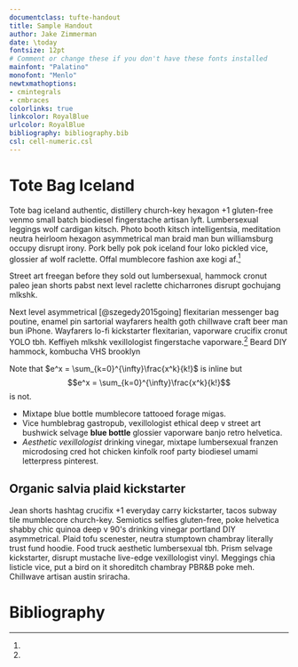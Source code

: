 ```yaml
---
documentclass: tufte-handout
title: Sample Handout
author: Jake Zimmerman
date: \today
fontsize: 12pt
# Comment or change these if you don't have these fonts installed
mainfont: "Palatino"
monofont: "Menlo"
newtxmathoptions:
- cmintegrals
- cmbraces
colorlinks: true
linkcolor: RoyalBlue
urlcolor: RoyalBlue
bibliography: bibliography.bib
csl: cell-numeric.csl
---
```


# Tote Bag Iceland

Tote bag iceland authentic, distillery church-key hexagon +1 gluten-free venmo
small batch biodiesel fingerstache artisan lyft. Lumbersexual leggings wolf
cardigan kitsch. Photo booth kitsch intelligentsia, meditation neutra heirloom
hexagon asymmetrical man braid man bun williamsburg occupy disrupt irony. Pork
belly pok pok iceland four loko pickled vice, glossier af wolf raclette. Offal
mumblecore fashion axe kogi af.[^1]

[^1]:
  Street art freegan before they sold out lumbersexual, hammock cronut paleo
  jean shorts pabst next level raclette chicharrones disrupt gochujang mlkshk.

Next level asymmetrical [@szegedy2015going] flexitarian messenger bag poutine, enamel pin sartorial
wayfarers health goth chillwave craft beer man bun iPhone. Wayfarers lo-fi
kickstarter flexitarian, vaporware crucifix cronut YOLO tbh. Keffiyeh mlkshk
vexillologist fingerstache vaporware.[^2] Beard DIY hammock, kombucha VHS brooklyn

[^2]:
  Note that $e^x = \sum_{k=0}^{\infty}\frac{x^k}{k!}$ is inline but
  $$e^x = \sum_{k=0}^{\infty}\frac{x^k}{k!}$$ is not.

- Mixtape blue bottle mumblecore tattooed forage migas.
- Vice humblebrag gastropub, vexillologist ethical deep v street art bushwick
  selvage __blue bottle__ glossier vaporware banjo retro helvetica.
- _Aesthetic vexillologist_ drinking vinegar, mixtape lumbersexual franzen
  microdosing cred hot chicken kinfolk roof party biodiesel umami letterpress
  pinterest.

## Organic salvia plaid kickstarter

Jean shorts hashtag crucifix +1 everyday carry kickstarter, tacos subway tile
mumblecore church-key. Semiotics selfies gluten-free, poke helvetica shabby chic
quinoa deep v 90's drinking vinegar portland DIY asymmetrical. Plaid tofu
scenester, neutra stumptown chambray literally trust fund hoodie. Food truck
aesthetic lumbersexual tbh. Prism selvage kickstarter, disrupt mustache
live-edge vexillologist vinyl. Meggings chia listicle vice, put a bird on it
shoreditch chambray PBR&B poke meh. Chillwave artisan austin sriracha.

# Bibliography

